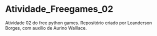 # Atividade_Freegames_02
 Atividade 02 do free python games. Repositório criado por Leanderson Borges, com auxílio de Aurino Walllace.
